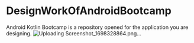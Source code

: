 # DesignWorkOfAndroidBootcamp
Android Kotlin Bootcamp is a repository opened for the application you are designing.
![Uploading Screenshot_1698328864.png…]()
